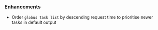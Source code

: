 ### Enhancements

* Order `globus task list` by descending request time to prioritise
  newer tasks in default output
